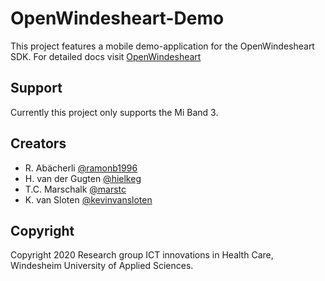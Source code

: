 # OpenWindesheart-Demo

This project features a mobile demo-application for the OpenWindesheart SDK.
For detailed docs visit [OpenWindesheart](https://github.com/ictinnovaties-zorg/openwindesheart)

## Support

Currently this project only supports the Mi Band 3.

## Creators

* R. Abächerli [@ramonb1996](https://github.com/ramonB1996)
* H. van der Gugten [@hielkeg](https://github.com/hielkeg)
* T.C. Marschalk [@marstc](https://github.com/marstc)
* K. van Sloten [@kevinvansloten](https://github.com/kevinvansloten)

## Copyright

Copyright 2020 Research group ICT innovations in Health Care, Windesheim University of Applied Sciences.